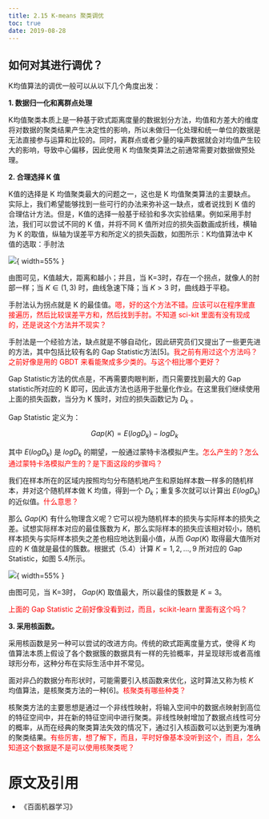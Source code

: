 ```yaml
---
title: 2.15 K-means 聚类调优
toc: true
date: 2019-08-28
---
```


## 如何对其进行调优？

K均值算法的调优一般可以从以下几个角度出发：


**1. 数据归一化和离群点处理**

K均值聚类本质上是一种基于欧式距离度量的数据划分方法，均值和方差大的维度将对数据的聚类结果产生决定性的影响，所以未做归一化处理和统一单位的数据是无法直接参与运算和比较的。同时，离群点或者少量的噪声数据就会对均值产生较大的影响，导致中心偏移，因此使用 K 均值聚类算法之前通常需要对数据做预处理。

**2. 合理选择 K 值**

K值的选择是 K 均值聚类最大的问题之一，这也是 K 均值聚类算法的主要缺点。实际上，我们希望能够找到一些可行的办法来弥补这一缺点，或者说找到 K 值的合理估计方法。但是，K值的选择一般基于经验和多次实验结果。例如采用手肘法，我们可以尝试不同的 K 值，并将不同 K 值所对应的损失函数画成折线，横轴为 K 的取值，纵轴为误差平方和所定义的损失函数，如图所示：K均值算法中 K 值的选取：手肘法

![](http://images.iterate.site/blog/image/20190331/64iz3OJvaHtc.png?imageslim){ width=55% }

由图可见，K值越大，距离和越小；并且，当 K=3时，存在一个拐点，就像人的肘部一样；当 $K\in(1,3)$ 时，曲线急速下降；当 $K>3$ 时，曲线趋于平稳。

手肘法认为拐点就是 K 的最佳值。<span style="color:red;">嗯，好的这个方法不错。应该可以在程序里直接遍历，然后比较误差平方和，然后找到手肘。不知道 sci-kit 里面有没有现成的，还是说这个方法并不现实？</span>

手肘法是一个经验方法，缺点就是不够自动化，因此研究员们又提出了一些更先进的方法，其中包括比较有名的 Gap Statistic方法[5]。<span style="color:red;">我之前有用过这个方法吗？之前好像是用的 GBDT 来看能聚成多少类的。与这个相比哪个更好？</span>

Gap Statistic方法的优点是，不再需要肉眼判断，而只需要找到最大的 Gap statistic所对应的 K 即可，因此该方法也适用于批量化作业。在这里我们继续使用上面的损失函数，当分为 K 簇时，对应的损失函数记为 $D_k$ 。

Gap Statistic 定义为：

$$Gap(K)=E(logD_k)−logD_k \tag{5.4}$$

其中 $E(logD_k)$ 是 $logD_k$ 的期望，一般通过蒙特卡洛模拟产生。<span style="color:red;">怎么产生的？怎么通过蒙特卡洛模拟产生的？是下面这段的步骤吗？</span>

我们在样本所在的区域内按照均匀分布随机地产生和原始样本数一样多的随机样本，并对这个随机样本做 K 均值，得到一个 $D_k$；重复多次就可以计算出 $E(logD_k)$ 的近似值。<span style="color:red;">什么意思？</span>

那么 $Gap(K)$ 有什么物理含义呢？它可以视为随机样本的损失与实际样本的损失之差。试想实际样本对应的最佳簇数为 $K$，那么实际样本的损失应该相对较小，随机样本损失与实际样本损失之差也相应地达到最小值，从而 $Gap(K)$ 取得最大值所对应的 $K$ 值就是最佳的簇数。根据式（5.4）计算 $K=1,2,...,9$ 所对应的 Gap Statistic，如图 5.4所示。

![](http://images.iterate.site/blog/image/20190331/b8DyJ6G9CYai.png?imageslim){ width=55% }

由图可见，当 K=3时， $Gap(K)$ 取值最大，所以最佳的簇数是 $K=3$。

<span style="color:red;">上面的 Gap Statistic 之前好像没看到过，而且，scikit-learn 里面有这个吗？</span>

**3. 采用核函数。**

采用核函数是另一种可以尝试的改进方向。传统的欧式距离度量方式，使得 $K$ 均值算法本质上假设了各个数据簇的数据具有一样的先验概率，并呈现球形或者高维球形分布，这种分布在实际生活中并不常见。

面对非凸的数据分布形状时，可能需要引入核函数来优化，这时算法又称为核 $K$ 均值算法，是核聚类方法的一种[6]。<span style="color:red;">核聚类有哪些种类？</span>

核聚类方法的主要思想是通过一个非线性映射，将输入空间中的数据点映射到高位的特征空间中，并在新的特征空间中进行聚类。非线性映射增加了数据点线性可分的概率，从而在经典的聚类算法失效的情况下，通过引入核函数可以达到更为准确的聚类结果。<span style="color:red;">有些厉害，想了解下，而且，平时好像基本没听到这个，而且，怎么知道这个数据是不是可以使用核聚类呢？</span>




# 原文及引用

- 《百面机器学习》
